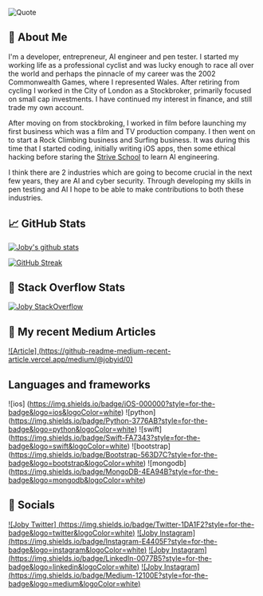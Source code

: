 ![Quote](https://github-readme-quotes.herokuapp.com/quote?theme=synthwave&layout=socrates)

## &#x1f; About Me

I'm a developer, entrepreneur, AI engineer and pen tester.
I started my working life as a professional cyclist and was lucky enough to race all over the world and perhaps the pinnacle of my career was the 2002 Commonwealth Games, where I represented Wales.
After retiring from cycling I worked in the City of London as a Stockbroker, primarily focused on small cap investments. I have continued my interest in finance, and still trade my own account.

After moving on from stockbroking, I worked in film before launching my first business which was a film and TV production company. I then went on to start a Rock Climbing business and Surfing business. It was during this time that I started coding, initially writing iOS apps, then some ethical hacking before staring the [Strive School](https://strive.school) to learn AI engineering. 

I think there are 2 industries which are going to become crucial in the next few years, they are AI and cyber security. Through developing my skills in pen testing and AI I hope to be able to make contributions to both these industries. 

## &#x1f4c8; GitHub Stats

[![Joby's github stats](https://github-readme-stats.vercel.app/api?username=jobyid&count_private=true&show_icons=true&theme=radical)](https://github.com/anuraghazra/github-readme-stats) 


[![GitHub Streak](https://github-readme-streak-stats.herokuapp.com/?user=jobyid)](https://github.com/DenverCoder1/github-readme-streak-stats)

## &#x1f; Stack Overflow Stats 

[![Joby StackOverflow](https://github-readme-stackoverflow.vercel.app/?userID=7301801&layout=compact)](https://stackoverflow.com/users/7301801/joby)


## &#x1f; My recent Medium Articles
[![Article] (https://github-readme-medium-recent-article.vercel.app/medium/@jobyid/0)](https://jobyid.medium.com)
 

## Languages and frameworks
![ios] (https://img.shields.io/badge/iOS-000000?style=for-the-badge&logo=ios&logoColor=white)
![python] (https://img.shields.io/badge/Python-3776AB?style=for-the-badge&logo=python&logoColor=white)
![swift] (https://img.shields.io/badge/Swift-FA7343?style=for-the-badge&logo=swift&logoColor=white)
![bootstrap] (https://img.shields.io/badge/Bootstrap-563D7C?style=for-the-badge&logo=bootstrap&logoColor=white)
![mongodb] (https://img.shields.io/badge/MongoDB-4EA94B?style=for-the-badge&logo=mongodb&logoColor=white)


## &#x1f; Socials 
[![Joby Twitter] (https://img.shields.io/badge/Twitter-1DA1F2?style=for-the-badge&logo=twitter&logoColor=white)](https://twitter.com/jobyid)
[![Joby Instagram] (https://img.shields.io/badge/Instagram-E4405F?style=for-the-badge&logo=instagram&logoColor=white)](https://instagram.com/jobyid)
[![Joby Instagram] (https://img.shields.io/badge/LinkedIn-0077B5?style=for-the-badge&logo=linkedin&logoColor=white)](https://www.linkedin.com/in/jobyi)
[![Joby Instagram] (https://img.shields.io/badge/Medium-12100E?style=for-the-badge&logo=medium&logoColor=white)](https://jobyid.medium.com)


